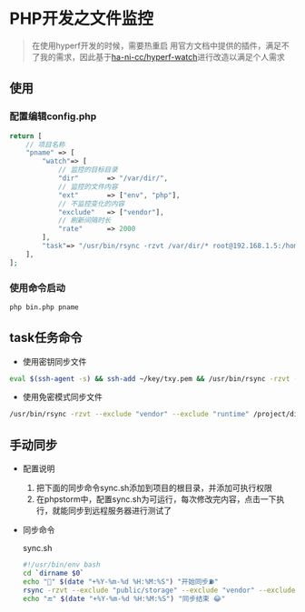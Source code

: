 # PHP开发之文件监控

> 在使用hyperf开发的时候，需要热重启
> 用官方文档中提供的插件，满足不了我的需求，因此基于[ha-ni-cc/hyperf-watch](https://github.com/ha-ni-cc/hyperf-watch)进行改造以满足个人需求

## 使用

### 配置编辑config.php
```php
return [
    // 项目名称
    "pname" => [
        "watch"=> [
            // 监控的目标目录
            "dir"       => "/var/dir/",
            // 监控的文件内容
            "ext"       => ["env", "php"],
            // 不监控变化的内容
            "exclude"   => ["vendor"],
            // 刷新间隔时长
            "rate"      => 2000
        ],
        "task"=> "/usr/bin/rsync -rzvt /var/dir/* root@192.168.1.5:/home/test"
    ],
];
```
### 使用命令启动

```bash
php bin.php pname
```


## task任务命令

- 使用密钥同步文件
```bash
eval $(ssh-agent -s) && ssh-add ~/key/txy.pem && /usr/bin/rsync -rzvt --exclude "vendor" --exclude "runtime" /project/dir/* root@192.168.1.3:/data/api/unify/
```

- 使用免密模式同步文件
```bash
/usr/bin/rsync -rzvt --exclude "vendor" --exclude "runtime" /project/dir/* root@192.168.1.3:/data/api/unify/
```


## 手动同步

- 配置说明

  1. 把下面的同步命令sync.sh添加到项目的根目录，并添加可执行权限
  2. 在phpstorm中，配置sync.sh为可运行，每次修改完内容，点击一下执行，就能同步到远程服务器进行测试了

- 同步命令

    sync.sh
    ```bash
    #!/usr/bin/env bash
    cd `dirname $0`
    echo "🚀" $(date "+%Y-%m-%d %H:%M:%S") "开始同步⛽️"
    rsync -rzvt --exclude "public/storage" --exclude "vendor" --exclude "runtime" `pwd`/* root@192.168.1.1:/var/www/conveyor
    echo "🔚" $(date "+%Y-%m-%d %H:%M:%S") "同步结束 😂"
    ```
